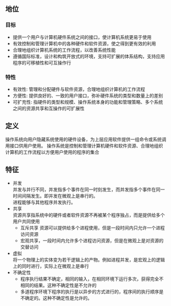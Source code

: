 ## 地位
### 目标
* 提供一个用户与计算机硬件系统之间的接口，使计算机系统更易于使用
* 有效控制和管理计算机中的各种硬件和软件资源，使之得到更有效的利用
* 合理地组织计算机系统的工作流程，以改善系统性能
* 遵循国际标准，设计和构筑开放式的环境，支持可扩展的体系结构，支持应用程序的可移植性和可互操作行

### 特性
* 有效性: 管理和分配硬件与软件资源，合理地组织计算机的工作流程
* 方便性: 提供良好的、一致的用户接口，弥补硬件系统的类型和数量上的差别
* 可扩充性: 指硬件的类型和规模、操作系统本身的功能和管理策略、多个系统之间的资源共享和互操作的可扩展性

## 定义
操作系统向用户隐藏系统使用的硬件设备，为上层应用软件提供一组命令或系统调用接口供用户使用。
操作系统是控制和管理计算机硬件和软件资源、合理地组织计算机的工作流程以方便用户使用的程序的集合

## 特征
* 并发 <br/>
并发与并行不同，并发指多个事件在同一时刻发生，而并发指多个事件在同一时间间隔发生。即并发在微观上是串行的。<br/>
进程能够与其他程序并发执行。
* 共享 <br/>
资源共享指系统中的硬件或者软件资源不再被某个程序独占，而是提供给多个用户共同使用<br/>
    * 互斥共享 资源可以提供给多个进程使用，但是一段时间内只允许一个进程访问资源
    * 宏观共享，一段时间内允许多个进程访问资源，但是在微观上是对资源的交替访问
* 虚拟 <br/>
将一个物理上的实体变为若干逻辑上的产物。例如进程并发，是宏观上的逻辑上的同时进行，实际上在微观上是串行
* 不确定性
    * 程序执行结果不确定，相同的输入，在相同环境下运行多次，获得完全不相同的结果。这种不确定性是不允许的
    * 多道程序环境下程序的执行是以异步的方式进行的，程序间的执行顺序是不确定的。这种不确定性是允许的。
